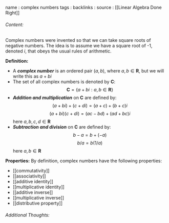 name : complex numbers
tags : 
backlinks : 
source : [[Linear Algebra Done Right]]

###### Content:
Complex numbers were invented so that we can take square roots of negative numbers. The idea is to assume we have a square root of -1, denoted $i$, that obeys the usual rules of arithmetic.

**Definition:**
- A ***complex number*** is an ordered pair $(a,b)$, where $a,b \in \textbf{R}$, but we will write this as $a+bi$
- The set of all complex numbers is denoted by **C**: $$\textbf{C} = \{a+bi : a,b \in \textbf{R}\}$$
- ***Addition and multiplication*** on **C** are defined by: $$(a+bi) + (c+di) = (a+c)+(b+c)i$$ $$(a+bi)(c+di) = (ac-bd) + (ad + bc)i$$ here $a,b,c,d \in \textbf{R}$
- ***Subtraction and division*** on **C** are defined by: $$b - a = b+(-a)$$ $$b/a = b(1/a)$$ here $a,b \in \textbf{R}$

**Properties:**
By definition, complex numbers have the following properties:
- [[commutativity]]
- [[associativity]]
- [[additive identity]]
- [[multiplicative identity]]
- [[additive inverse]]
- [[multiplicative inverse]]
- [[distributive property]]

###### Additional Thoughts:
